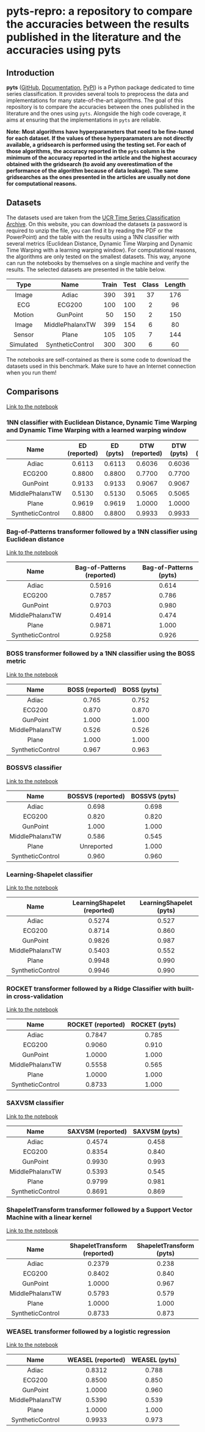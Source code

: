 # pyts-repro: a repository to compare the accuracies between the results published in the literature and the accuracies using pyts

## Introduction

**pyts**
([GitHub](https://github.com/johannfaouzi/pyts),
[Documentation](https://pyts.readthedocs.io/en/latest/),
[PyPI](https://pypi.org/project/pyts/)) is a Python package dedicated to time
series classification. It provides several tools to preprocess the data and
implementations for many state-of-the-art algorithms. The goal of this
repository is to compare the accuracies between the ones published in the
literature and the ones using `pyts`. Alongside the high code coverage,
it aims at ensuring that the implementations in `pyts` are reliable.

**Note: Most algorithms have hyperparameters that need to be fine-tuned for
each dataset. If the values of these hyperparamaters are not directly
available, a gridsearch is performed using the testing set. For each of those
algorithms, the accuracy reported in the `pyts` column is the minimum of the
accuracy reported in the article and the highest accuracy obtained with the
gridsearch (to avoid any overestimation of the performance of the algorithm
because of data leakage). The same gridsearches as the ones presented in the
articles are usually not done for computational reasons.**


## Datasets

The datasets used are taken from the
[UCR Time Series Classification Archive](https://www.cs.ucr.edu/%7Eeamonn/time_series_data_2018/).
On this website, you can download the datasets (a password is required to
unzip the file, you can find it by reading the PDF or the PowerPoint) and
the table with the results using a 1NN classifier with several metrics
(Euclidean Distance, Dynamic Time Warping and Dynamic Time Warping with a
learning warping window). For computational reasons, the algorithms are only
tested on the smallest datasets. This way, anyone can run the notebooks by
themselves on a single machine and verify the results. The selected datasets
are presented in the table below.

| Type        | Name             | Train | Test | Class | Length |
|:-----------:|:----------------:|:-----:|:----:|:-----:|:------:|
| Image       | Adiac            | 390   | 391  | 37    | 176    |
| ECG         | ECG200           | 100   | 100  | 2     | 96     |
| Motion      | GunPoint         | 50    | 150  | 2     | 150    |
| Image       | MiddlePhalanxTW  | 399   | 154  | 6     | 80     |
| Sensor      | Plane            | 105   | 105  | 7     | 144    |
| Simulated   | SyntheticControl | 300   | 300  | 6     | 60     |

The notebooks are self-contained as there is some code to download the datasets used
in this benchmark. Make sure to have an Internet connection when you run them!


## Comparisons

[Link to the notebook](../master/0.11.0/KNN.ipynb)

### 1NN classifier with Euclidean Distance, Dynamic Time Warping and Dynamic Time Warping with a learned warping window

| Name             | ED (reported) | ED (pyts) | DTW (reported) | DTW (pyts) | DTW(w) (reported) | DTW(w) (pyts)  |
|:----------------:|:-------------:|:---------:|:--------------:|:----------:|:-----------------:|:--------------:|
| Adiac            | 0.6113        | 0.6113    | 0.6036         | 0.6036     | 0.6087            | 0.6087         |
| ECG200           | 0.8800        | 0.8800    | 0.7700         | 0.7700     | 0.8800            | 0.8800         |
| GunPoint         | 0.9133        | 0.9133    | 0.9067         | 0.9067     | 0.9133            | 0.9133         |
| MiddlePhalanxTW  | 0.5130        | 0.5130    | 0.5065         | 0.5065     | 0.5065            | 0.5065         |
| Plane            | 0.9619        | 0.9619    | 1.0000         | 1.0000     | 1.0000            | 1.0000         |
| SyntheticControl | 0.8800        | 0.8800    | 0.9933         | 0.9933     | 0.9833            | 0.9833         |


### Bag-of-Patterns transformer followed by a 1NN classifier using Euclidean distance

[Link to the notebook](../master/0.11.0/Bag-of-Patterns.ipynb>)

| Name             | Bag-of-Patterns (reported) | Bag-of-Patterns (pyts) |
|:----------------:|:--------------------------:|:----------------------:|
| Adiac            | 0.5916                     | 0.614                  |
| ECG200           | 0.7857                     | 0.786                  |
| GunPoint         | 0.9703                     | 0.980                  |
| MiddlePhalanxTW  | 0.4914                     | 0.474                  |
| Plane            | 0.9871                     | 1.000                  |
| SyntheticControl | 0.9258                     | 0.926                  |



### BOSS transformer followed by a 1NN classifier using the BOSS metric

[Link to the notebook](../master/0.11.0/BOSS.ipynb)

| Name             | BOSS (reported) | BOSS (pyts) |
|:----------------:|:---------------:|:-----------:|
| Adiac            | 0.765           | 0.752       |
| ECG200           | 0.870           | 0.870       |
| GunPoint         | 1.000           | 1.000       |
| MiddlePhalanxTW  | 0.526           | 0.526       |
| Plane            | 1.000           | 1.000       |
| SyntheticControl | 0.967           | 0.963       |


### BOSSVS classifier

[Link to the notebook](../master/0.11.0/BOSSVS.ipynb)

| Name             | BOSSVS (reported) | BOSSVS (pyts) |
|:----------------:|:-----------------:|:-------------:|
| Adiac            | 0.698             | 0.698         |
| ECG200           | 0.820             | 0.820         |
| GunPoint         | 1.000             | 1.000         |
| MiddlePhalanxTW  | 0.586             | 0.545         |
| Plane            | Unreported        | 1.000         |
| SyntheticControl | 0.960             | 0.960         |


### Learning-Shapelet classifier

[Link to the notebook](../master/0.11.0/LearningShapelet.ipynb)

| Name             | LearningShapelet (reported)  | LearningShapelet (pyts)  |
|:----------------:|:----------------------------:|:------------------------:|
| Adiac            | 0.5274                       | 0.527                    |
| ECG200           | 0.8714                       | 0.860                    |
| GunPoint         | 0.9826                       | 0.987                    |
| MiddlePhalanxTW  | 0.5403                       | 0.552                    |
| Plane            | 0.9948                       | 0.990                    |
| SyntheticControl | 0.9946                       | 0.990                    |


### ROCKET transformer followed by a Ridge Classifier with built-in cross-validation

[Link to the notebook](../master/0.11.0/ROCKET.ipynb)


| Name             | ROCKET (reported)            | ROCKET (pyts)            |
|:----------------:|:----------------------------:|:------------------------:|
| Adiac            | 0.7847                       | 0.785                    |
| ECG200           | 0.9060                       | 0.910                    |
| GunPoint         | 1.0000                       | 1.000                    |
| MiddlePhalanxTW  | 0.5558                       | 0.565                    |
| Plane            | 1.0000                       | 1.000                    |
| SyntheticControl | 0.8733                       | 1.000                    |


### SAXVSM classifier

[Link to the notebook](../master/0.11.0/SAXVSM.ipynb)


| Name             | SAXVSM (reported)            | SAXVSM (pyts)            |
|:----------------:|:----------------------------:|:------------------------:|
| Adiac            | 0.4574                       | 0.458                    |
| ECG200           | 0.8354                       | 0.840                    |
| GunPoint         | 0.9930                       | 0.993                    |
| MiddlePhalanxTW  | 0.5393                       | 0.545                    |
| Plane            | 0.9799                       | 0.981                    |
| SyntheticControl | 0.8691                       | 0.869                    |


### ShapeletTransform transformer followed by a Support Vector Machine with a linear kernel

[Link to the notebook](../master/0.11.0/ShapeletTransform.ipynb)


| Name             | ShapeletTransform (reported) | ShapeletTransform (pyts) |
|:----------------:|:----------------------------:|:------------------------:|
| Adiac            | 0.2379                       | 0.238                    |
| ECG200           | 0.8402                       | 0.840                    |
| GunPoint         | 1.0000                       | 0.967                    |
| MiddlePhalanxTW  | 0.5793                       | 0.579                    |
| Plane            | 1.0000                       | 1.000                    |
| SyntheticControl | 0.8733                       | 0.873                    |


### WEASEL transformer followed by a logistic regression

[Link to the notebook](../master/0.11.0/WEASEL.ipynb)

| Name             | WEASEL (reported) | WEASEL (pyts) |
|:----------------:|:-----------------:|:-------------:|
| Adiac            | 0.8312            | 0.788         |
| ECG200           | 0.8500            | 0.850         |
| GunPoint         | 1.0000            | 0.960         |
| MiddlePhalanxTW  | 0.5390            | 0.539         |
| Plane            | 1.0000            | 1.000         |
| SyntheticControl | 0.9933            | 0.973         |

